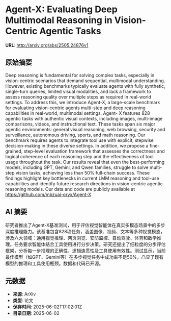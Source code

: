 # Agent-X: Evaluating Deep Multimodal Reasoning in Vision-Centric Agentic Tasks

**URL**: http://arxiv.org/abs/2505.24876v1

## 原始摘要

Deep reasoning is fundamental for solving complex tasks, especially in
vision-centric scenarios that demand sequential, multimodal understanding.
However, existing benchmarks typically evaluate agents with fully synthetic,
single-turn queries, limited visual modalities, and lack a framework to assess
reasoning quality over multiple steps as required in real-world settings. To
address this, we introduce Agent-X, a large-scale benchmark for evaluating
vision-centric agents multi-step and deep reasoning capabilities in real-world,
multimodal settings. Agent- X features 828 agentic tasks with authentic visual
contexts, including images, multi-image comparisons, videos, and instructional
text. These tasks span six major agentic environments: general visual
reasoning, web browsing, security and surveillance, autonomous driving, sports,
and math reasoning. Our benchmark requires agents to integrate tool use with
explicit, stepwise decision-making in these diverse settings. In addition, we
propose a fine-grained, step-level evaluation framework that assesses the
correctness and logical coherence of each reasoning step and the effectiveness
of tool usage throughout the task. Our results reveal that even the
best-performing models, including GPT, Gemini, and Qwen families, struggle to
solve multi-step vision tasks, achieving less than 50% full-chain success.
These findings highlight key bottlenecks in current LMM reasoning and tool-use
capabilities and identify future research directions in vision-centric agentic
reasoning models. Our data and code are publicly available at
https://github.com/mbzuai-oryx/Agent-X


## AI 摘要

研究者推出了Agent-X基准测试，用于评估视觉智能体在真实多模态场景中的多步深度推理能力。该基准包含828项任务，涵盖图像、视频、文本等多种视觉模态，涉及六大领域：通用视觉推理、网页浏览、安防监控、自动驾驶、体育和数学推理。任务要求智能体结合工具使用进行分步决策。研究还提出了细粒度的分步评估框架，分析每一步推理的正确性、逻辑连贯性及工具使用有效性。测试显示，当前最佳模型（如GPT、Gemini等）在多步视觉任务中成功率不足50%，凸显了现有模型的推理和工具使用瓶颈。数据和代码已开源。

## 元数据

- **来源**: ArXiv
- **类型**: 论文
- **保存时间**: 2025-06-02T17:02:01Z
- **目录日期**: 2025-06-02
